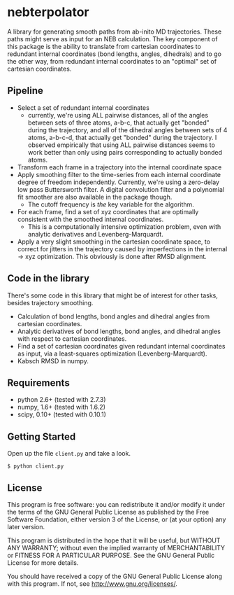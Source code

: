 nebterpolator
=============

A library for generating smooth paths from ab-inito MD trajectories. These
paths might serve as input for an NEB calculation. The key component of this
package is the ability to translate from cartesian coordinates to redundant
internal coordinates (bond lengths, angles, dihedrals) and to go the other
way, from redundant internal coordinates to an "optimal" set of cartesian
coordinates.

Pipeline
---------

- Select a set of redundant internal coordinates
  - currently, we're using ALL pairwise distances, all of the angles between
    sets of three atoms, a-b-c, that actually get "bonded" during the
    trajectory, and all of the dihedral angles between sets of 4 atoms,
    a-b-c-d, that actually get "bonded" during the trajectory. I observed
    empirically that using ALL pairwise distances seems to work better than
    only using pairs corresponding to actually bonded atoms.
- Transform each frame in a trajectory into the internal coordinate space
- Apply smoothing filter to the time-series from each internal coordinate
  degree of freedom independently. Currently, we're using a zero-delay
  low pass Buttersworth filter. A digital convolution filter and a polynomial
  fit smoother are also available in the package though.
   - The cutoff frequency is _the_ key variable for the algorithm.
- For each frame, find a set of xyz coordinates that are optimally consistent
  with the smoothed internal coordinates.
   - This is a computationally intensive optimization problem, even with
     analytic derivatives and Levenberg-Marquardt. 
- Apply a very slight smoothing in the cartesian coordinate space, to correct
  for jitters in the trajectory caused by imperfections in the internal -> xyz
  optimization. This obviously is done after RMSD alignment.


Code in the library
-------------------
There's some code in this library that might be of interest for other
tasks, besides trajectory smoothing.

- Calculation of bond lengths, bond angles and dihedral angles from cartesian
  coordinates.
- Analytic derivatives of bond lengths, bond angles, and dihedral angles with
  respect to cartesian coordinates.
- Find a set of cartesian coordinates given redundant internal coordinates
  as input, via a least-squares optimization (Levenberg-Marquardt).
- Kabsch RMSD in numpy.

Requirements
------------
- python 2.6+  (tested with 2.7.3)
- numpy, 1.6+  (tested with 1.6.2)
- scipy, 0.10+ (tested with 0.10.1)

Getting Started
---------------

Open up the file `client.py` and take a look. 

```
$ python client.py
```

License
-------
This program is free software: you can redistribute it and/or modify
it under the terms of the GNU General Public License as published by
the Free Software Foundation, either version 3 of the License, or
(at your option) any later version.

This program is distributed in the hope that it will be useful,
but WITHOUT ANY WARRANTY; without even the implied warranty of
MERCHANTABILITY or FITNESS FOR A PARTICULAR PURPOSE.  See the
GNU General Public License for more details.

You should have received a copy of the GNU General Public License
along with this program.  If not, see <http://www.gnu.org/licenses/>.
